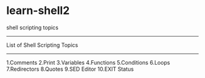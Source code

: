 # learn-shell2

shell scripting topics

-----------------------------------

List of Shell Scripting Topics

-----------------------------------

1.Comments
2.Print
3.Variables
4.Functions
5.Conditions
6.Loops
7.Redirectors
8.Quotes
9.SED Editor
10.EXIT Status